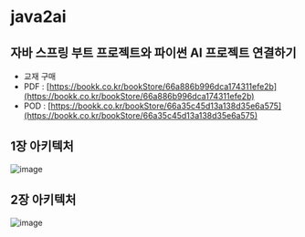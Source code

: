 # java2ai
## 자바 스프링 부트 프로젝트와 파이썬 AI 프로젝트 연결하기
* 교재 구매
* PDF : [https://bookk.co.kr/bookStore/66a886b996dca174311efe2b](https://bookk.co.kr/bookStore/66a886b996dca174311efe2b)
* POD : [https://bookk.co.kr/bookStore/66a35c45d13a138d35e6a575](https://bookk.co.kr/bookStore/66a35c45d13a138d35e6a575)

## 1장 아키텍처
![image](https://github.com/user-attachments/assets/efdcd972-df0f-4a95-85db-db10862f8dd8)


## 2장 아키텍처
![image](https://github.com/user-attachments/assets/bde14354-e9e0-4939-90d1-7ae089d1d49e)
